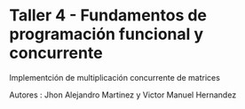 # Taller 4  - Fundamentos de programación funcional y concurrente

Implementción de multiplicación concurrente de matrices

Autores : Jhon Alejandro Martinez y Victor Manuel Hernandez 
